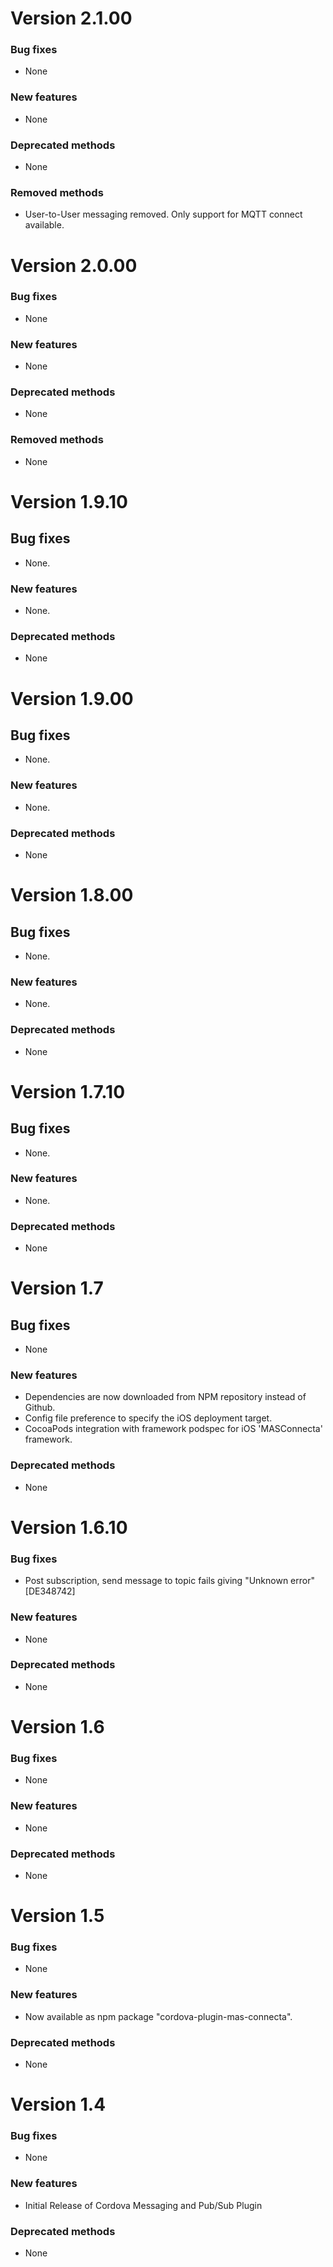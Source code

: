 # Version 2.1.00

### Bug fixes
- None

### New features
- None

### Deprecated methods
- None

### Removed methods
- User-to-User messaging removed. Only support for MQTT connect available.


# Version 2.0.00

### Bug fixes
- None

### New features
- None

### Deprecated methods
- None

### Removed methods
- None

# Version 1.9.10

## Bug fixes
- None.

### New features
- None.

### Deprecated methods
- None

# Version 1.9.00

## Bug fixes
- None.

### New features
- None.

### Deprecated methods
- None

# Version 1.8.00

## Bug fixes
- None.

### New features
- None.

### Deprecated methods
- None


# Version 1.7.10

## Bug fixes
- None.

### New features
- None.

### Deprecated methods
- None


# Version 1.7

## Bug fixes
- None

### New features
- Dependencies are now downloaded from NPM repository instead of Github.
- Config file preference to specify the iOS deployment target.
- CocoaPods integration with framework podspec for iOS 'MASConnecta' framework.

### Deprecated methods
- None

# Version 1.6.10

### Bug fixes
- Post subscription, send message to topic fails giving "Unknown error"[DE348742]

### New features
- None

### Deprecated methods
- None

# Version 1.6

### Bug fixes
- None

### New features
- None

### Deprecated methods
- None

# Version 1.5

### Bug fixes
- None

### New features
- Now available as npm package "cordova-plugin-mas-connecta".

### Deprecated methods
- None

# Version 1.4

### Bug fixes
- None

### New features
- Initial Release of Cordova Messaging and Pub/Sub Plugin

### Deprecated methods
- None

 [mag]: https://docops.ca.com/mag
 [techdocs.broadcom.com]: http://techdocs.broadcom.com/content/broadcom/techdocs/us/en/ca-enterprise-software/layer7-api-management/mobile-sdk-for-ca-mobile-api-gateway/2-0.html
 [docs]: http://techdocs.broadcom.com/content/broadcom/techdocs/us/en/ca-enterprise-software/layer7-api-management/mobile-sdk-for-ca-mobile-api-gateway/2-0.html

 [releases]: ../../releases
 [contributing]: /CONTRIBUTING.md
 [license-link]: /LICENSE
